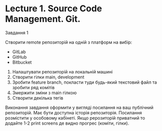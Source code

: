 # Lecture 1. Source Code Management. Git.

Завдання 1

Створити remote репозиторій на одній з платформ на вибір:

- GitLab
- GitHub
- Bitbucket

1. Налаштувати репозиторій на локальній машині
1. Створити гілки main, development
1. Зробити feature branch, покласти туди будь-який текстовий файл та зробити ряд комітів
1. Змержити зміни з main гілкою
1. Створити декілька тегів

Виконання завдання оформити у вигляді посилання на ваш публічний репозиторій.
Має бути доступна історія репозиторія. Посилання розмістити у особовому кабінеті.
Якщо рерозиторій приватний то додайте 1-2 print screens де видно прогрес (коміти, гілки).
